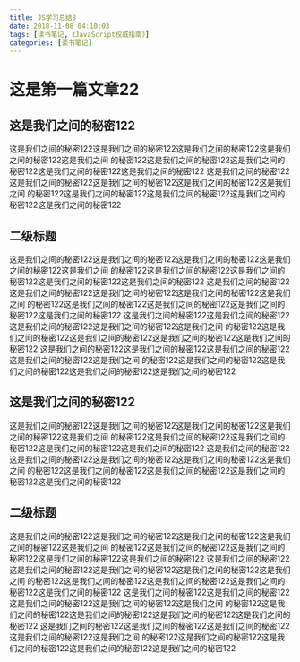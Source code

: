 ```yaml
---
title: JS学习总结8
date: 2018-11-08 04:10:03
tags: [读书笔记, 《JavaScript权威指南》]
categories: [读书笔记]
---
```


# 这是第一篇文章22

## 这是我们之间的秘密122

这是我们之间的秘密122这是我们之间的秘密122这是我们之间的秘密122这是我们之间的秘密122这是我们之间
的秘密122这是我们之间的秘密122这是我们之间的秘密122这是我们之间的秘密122这是我们之间的秘密122
这是我们之间的秘密122这是我们之间的秘密122这是我们之间的秘密122这是我们之间的秘密122这是我们之间
的秘密122这是我们之间的秘密122这是我们之间的秘密122这是我们之间的秘密122这是我们之间的秘密122

## 二级标题

这是我们之间的秘密122这是我们之间的秘密122这是我们之间的秘密122这是我们之间的秘密122这是我们之间
的秘密122这是我们之间的秘密122这是我们之间的秘密122这是我们之间的秘密122这是我们之间的秘密122
这是我们之间的秘密122这是我们之间的秘密122这是我们之间的秘密122这是我们之间的秘密122这是我们之间
的秘密122这是我们之间的秘密122这是我们之间的秘密122这是我们之间的秘密122这是我们之间的秘密122
这是我们之间的秘密122这是我们之间的秘密122这是我们之间的秘密122这是我们之间的秘密122这是我们之间
的秘密122这是我们之间的秘密122这是我们之间的秘密122这是我们之间的秘密122这是我们之间的秘密122
这是我们之间的秘密122这是我们之间的秘密122这是我们之间的秘密122这是我们之间的秘密122这是我们之间
的秘密122这是我们之间的秘密122这是我们之间的秘密122这是我们之间的秘密122这是我们之间的秘密122

## 这是我们之间的秘密122

这是我们之间的秘密122这是我们之间的秘密122这是我们之间的秘密122这是我们之间的秘密122这是我们之间
的秘密122这是我们之间的秘密122这是我们之间的秘密122这是我们之间的秘密122这是我们之间的秘密122
这是我们之间的秘密122这是我们之间的秘密122这是我们之间的秘密122这是我们之间的秘密122这是我们之间
的秘密122这是我们之间的秘密122这是我们之间的秘密122这是我们之间的秘密122这是我们之间的秘密122

## 二级标题

这是我们之间的秘密122这是我们之间的秘密122这是我们之间的秘密122这是我们之间的秘密122这是我们之间
的秘密122这是我们之间的秘密122这是我们之间的秘密122这是我们之间的秘密122这是我们之间的秘密122
这是我们之间的秘密122这是我们之间的秘密122这是我们之间的秘密122这是我们之间的秘密122这是我们之间
的秘密122这是我们之间的秘密122这是我们之间的秘密122这是我们之间的秘密122这是我们之间的秘密122
这是我们之间的秘密122这是我们之间的秘密122这是我们之间的秘密122这是我们之间的秘密122这是我们之间
的秘密122这是我们之间的秘密122这是我们之间的秘密122这是我们之间的秘密122这是我们之间的秘密122
这是我们之间的秘密122这是我们之间的秘密122这是我们之间的秘密122这是我们之间的秘密122这是我们之间
的秘密122这是我们之间的秘密122这是我们之间的秘密122这是我们之间的秘密122这是我们之间的秘密122

